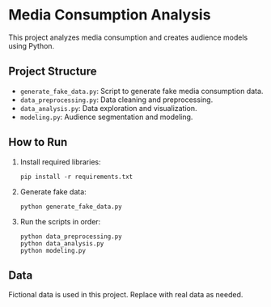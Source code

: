 # Media Consumption Analysis

This project analyzes media consumption and creates audience models using Python.

## Project Structure

- `generate_fake_data.py`: Script to generate fake media consumption data.
- `data_preprocessing.py`: Data cleaning and preprocessing.
- `data_analysis.py`: Data exploration and visualization.
- `modeling.py`: Audience segmentation and modeling.

## How to Run

1. Install required libraries:
    ```
    pip install -r requirements.txt
    ```

2. Generate fake data:
    ```
    python generate_fake_data.py
    ```

3. Run the scripts in order:
    ```
    python data_preprocessing.py
    python data_analysis.py
    python modeling.py
    ```

## Data

Fictional data is used in this project. Replace with real data as needed.


